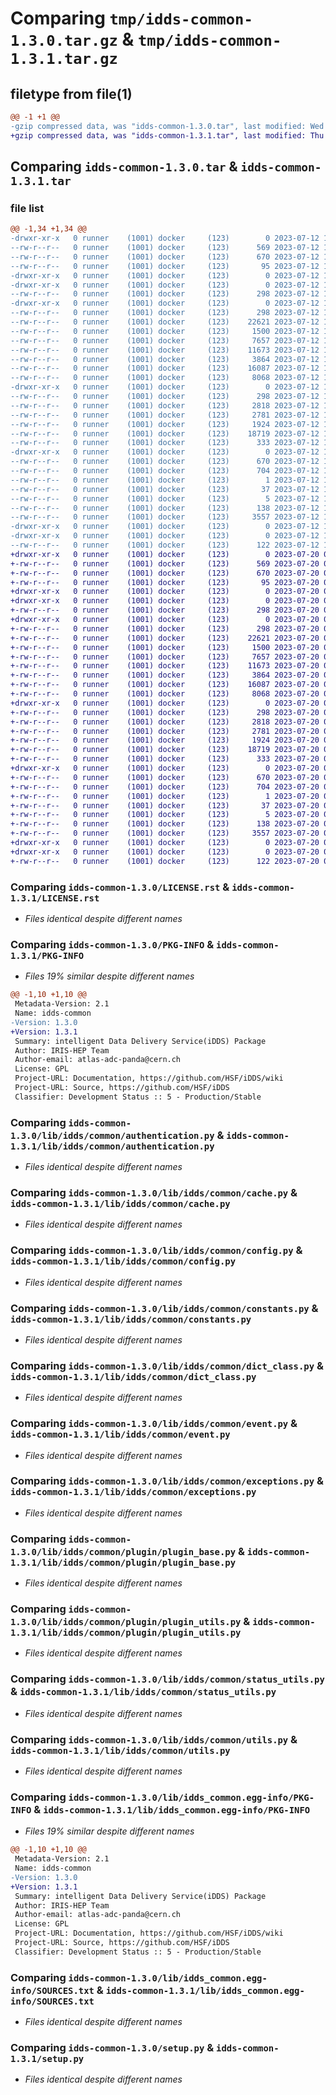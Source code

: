 # Comparing `tmp/idds-common-1.3.0.tar.gz` & `tmp/idds-common-1.3.1.tar.gz`

## filetype from file(1)

```diff
@@ -1 +1 @@
-gzip compressed data, was "idds-common-1.3.0.tar", last modified: Wed Jul 12 16:01:35 2023, max compression
+gzip compressed data, was "idds-common-1.3.1.tar", last modified: Thu Jul 20 07:28:45 2023, max compression
```

## Comparing `idds-common-1.3.0.tar` & `idds-common-1.3.1.tar`

### file list

```diff
@@ -1,34 +1,34 @@
-drwxr-xr-x   0 runner    (1001) docker     (123)        0 2023-07-12 16:01:35.765921 idds-common-1.3.0/
--rw-r--r--   0 runner    (1001) docker     (123)      569 2023-07-12 16:01:25.000000 idds-common-1.3.0/LICENSE.rst
--rw-r--r--   0 runner    (1001) docker     (123)      670 2023-07-12 16:01:35.765921 idds-common-1.3.0/PKG-INFO
--rw-r--r--   0 runner    (1001) docker     (123)       95 2023-07-12 16:01:25.000000 idds-common-1.3.0/README.md
-drwxr-xr-x   0 runner    (1001) docker     (123)        0 2023-07-12 16:01:35.761921 idds-common-1.3.0/lib/
-drwxr-xr-x   0 runner    (1001) docker     (123)        0 2023-07-12 16:01:35.765921 idds-common-1.3.0/lib/idds/
--rw-r--r--   0 runner    (1001) docker     (123)      298 2023-07-12 16:01:25.000000 idds-common-1.3.0/lib/idds/__init__.py
-drwxr-xr-x   0 runner    (1001) docker     (123)        0 2023-07-12 16:01:35.765921 idds-common-1.3.0/lib/idds/common/
--rw-r--r--   0 runner    (1001) docker     (123)      298 2023-07-12 16:01:25.000000 idds-common-1.3.0/lib/idds/common/__init__.py
--rw-r--r--   0 runner    (1001) docker     (123)    22621 2023-07-12 16:01:25.000000 idds-common-1.3.0/lib/idds/common/authentication.py
--rw-r--r--   0 runner    (1001) docker     (123)     1500 2023-07-12 16:01:25.000000 idds-common-1.3.0/lib/idds/common/cache.py
--rw-r--r--   0 runner    (1001) docker     (123)     7657 2023-07-12 16:01:25.000000 idds-common-1.3.0/lib/idds/common/config.py
--rw-r--r--   0 runner    (1001) docker     (123)    11673 2023-07-12 16:01:25.000000 idds-common-1.3.0/lib/idds/common/constants.py
--rw-r--r--   0 runner    (1001) docker     (123)     3864 2023-07-12 16:01:25.000000 idds-common-1.3.0/lib/idds/common/dict_class.py
--rw-r--r--   0 runner    (1001) docker     (123)    16087 2023-07-12 16:01:25.000000 idds-common-1.3.0/lib/idds/common/event.py
--rw-r--r--   0 runner    (1001) docker     (123)     8068 2023-07-12 16:01:25.000000 idds-common-1.3.0/lib/idds/common/exceptions.py
-drwxr-xr-x   0 runner    (1001) docker     (123)        0 2023-07-12 16:01:35.765921 idds-common-1.3.0/lib/idds/common/plugin/
--rw-r--r--   0 runner    (1001) docker     (123)      298 2023-07-12 16:01:25.000000 idds-common-1.3.0/lib/idds/common/plugin/__init__.py
--rw-r--r--   0 runner    (1001) docker     (123)     2818 2023-07-12 16:01:25.000000 idds-common-1.3.0/lib/idds/common/plugin/plugin_base.py
--rw-r--r--   0 runner    (1001) docker     (123)     2781 2023-07-12 16:01:25.000000 idds-common-1.3.0/lib/idds/common/plugin/plugin_utils.py
--rw-r--r--   0 runner    (1001) docker     (123)     1924 2023-07-12 16:01:25.000000 idds-common-1.3.0/lib/idds/common/status_utils.py
--rw-r--r--   0 runner    (1001) docker     (123)    18719 2023-07-12 16:01:25.000000 idds-common-1.3.0/lib/idds/common/utils.py
--rw-r--r--   0 runner    (1001) docker     (123)      333 2023-07-12 16:01:34.000000 idds-common-1.3.0/lib/idds/common/version.py
-drwxr-xr-x   0 runner    (1001) docker     (123)        0 2023-07-12 16:01:35.765921 idds-common-1.3.0/lib/idds_common.egg-info/
--rw-r--r--   0 runner    (1001) docker     (123)      670 2023-07-12 16:01:35.000000 idds-common-1.3.0/lib/idds_common.egg-info/PKG-INFO
--rw-r--r--   0 runner    (1001) docker     (123)      704 2023-07-12 16:01:35.000000 idds-common-1.3.0/lib/idds_common.egg-info/SOURCES.txt
--rw-r--r--   0 runner    (1001) docker     (123)        1 2023-07-12 16:01:35.000000 idds-common-1.3.0/lib/idds_common.egg-info/dependency_links.txt
--rw-r--r--   0 runner    (1001) docker     (123)       37 2023-07-12 16:01:35.000000 idds-common-1.3.0/lib/idds_common.egg-info/requires.txt
--rw-r--r--   0 runner    (1001) docker     (123)        5 2023-07-12 16:01:35.000000 idds-common-1.3.0/lib/idds_common.egg-info/top_level.txt
--rw-r--r--   0 runner    (1001) docker     (123)      138 2023-07-12 16:01:35.765921 idds-common-1.3.0/setup.cfg
--rw-r--r--   0 runner    (1001) docker     (123)     3557 2023-07-12 16:01:25.000000 idds-common-1.3.0/setup.py
-drwxr-xr-x   0 runner    (1001) docker     (123)        0 2023-07-12 16:01:35.761921 idds-common-1.3.0/tools/
-drwxr-xr-x   0 runner    (1001) docker     (123)        0 2023-07-12 16:01:35.765921 idds-common-1.3.0/tools/env/
--rw-r--r--   0 runner    (1001) docker     (123)      122 2023-07-12 16:01:34.000000 idds-common-1.3.0/tools/env/environment.yml
+drwxr-xr-x   0 runner    (1001) docker     (123)        0 2023-07-20 07:28:45.326045 idds-common-1.3.1/
+-rw-r--r--   0 runner    (1001) docker     (123)      569 2023-07-20 07:28:35.000000 idds-common-1.3.1/LICENSE.rst
+-rw-r--r--   0 runner    (1001) docker     (123)      670 2023-07-20 07:28:45.326045 idds-common-1.3.1/PKG-INFO
+-rw-r--r--   0 runner    (1001) docker     (123)       95 2023-07-20 07:28:35.000000 idds-common-1.3.1/README.md
+drwxr-xr-x   0 runner    (1001) docker     (123)        0 2023-07-20 07:28:45.322045 idds-common-1.3.1/lib/
+drwxr-xr-x   0 runner    (1001) docker     (123)        0 2023-07-20 07:28:45.322045 idds-common-1.3.1/lib/idds/
+-rw-r--r--   0 runner    (1001) docker     (123)      298 2023-07-20 07:28:35.000000 idds-common-1.3.1/lib/idds/__init__.py
+drwxr-xr-x   0 runner    (1001) docker     (123)        0 2023-07-20 07:28:45.326045 idds-common-1.3.1/lib/idds/common/
+-rw-r--r--   0 runner    (1001) docker     (123)      298 2023-07-20 07:28:35.000000 idds-common-1.3.1/lib/idds/common/__init__.py
+-rw-r--r--   0 runner    (1001) docker     (123)    22621 2023-07-20 07:28:35.000000 idds-common-1.3.1/lib/idds/common/authentication.py
+-rw-r--r--   0 runner    (1001) docker     (123)     1500 2023-07-20 07:28:35.000000 idds-common-1.3.1/lib/idds/common/cache.py
+-rw-r--r--   0 runner    (1001) docker     (123)     7657 2023-07-20 07:28:35.000000 idds-common-1.3.1/lib/idds/common/config.py
+-rw-r--r--   0 runner    (1001) docker     (123)    11673 2023-07-20 07:28:35.000000 idds-common-1.3.1/lib/idds/common/constants.py
+-rw-r--r--   0 runner    (1001) docker     (123)     3864 2023-07-20 07:28:35.000000 idds-common-1.3.1/lib/idds/common/dict_class.py
+-rw-r--r--   0 runner    (1001) docker     (123)    16087 2023-07-20 07:28:35.000000 idds-common-1.3.1/lib/idds/common/event.py
+-rw-r--r--   0 runner    (1001) docker     (123)     8068 2023-07-20 07:28:35.000000 idds-common-1.3.1/lib/idds/common/exceptions.py
+drwxr-xr-x   0 runner    (1001) docker     (123)        0 2023-07-20 07:28:45.326045 idds-common-1.3.1/lib/idds/common/plugin/
+-rw-r--r--   0 runner    (1001) docker     (123)      298 2023-07-20 07:28:35.000000 idds-common-1.3.1/lib/idds/common/plugin/__init__.py
+-rw-r--r--   0 runner    (1001) docker     (123)     2818 2023-07-20 07:28:35.000000 idds-common-1.3.1/lib/idds/common/plugin/plugin_base.py
+-rw-r--r--   0 runner    (1001) docker     (123)     2781 2023-07-20 07:28:35.000000 idds-common-1.3.1/lib/idds/common/plugin/plugin_utils.py
+-rw-r--r--   0 runner    (1001) docker     (123)     1924 2023-07-20 07:28:35.000000 idds-common-1.3.1/lib/idds/common/status_utils.py
+-rw-r--r--   0 runner    (1001) docker     (123)    18719 2023-07-20 07:28:35.000000 idds-common-1.3.1/lib/idds/common/utils.py
+-rw-r--r--   0 runner    (1001) docker     (123)      333 2023-07-20 07:28:43.000000 idds-common-1.3.1/lib/idds/common/version.py
+drwxr-xr-x   0 runner    (1001) docker     (123)        0 2023-07-20 07:28:45.326045 idds-common-1.3.1/lib/idds_common.egg-info/
+-rw-r--r--   0 runner    (1001) docker     (123)      670 2023-07-20 07:28:45.000000 idds-common-1.3.1/lib/idds_common.egg-info/PKG-INFO
+-rw-r--r--   0 runner    (1001) docker     (123)      704 2023-07-20 07:28:45.000000 idds-common-1.3.1/lib/idds_common.egg-info/SOURCES.txt
+-rw-r--r--   0 runner    (1001) docker     (123)        1 2023-07-20 07:28:45.000000 idds-common-1.3.1/lib/idds_common.egg-info/dependency_links.txt
+-rw-r--r--   0 runner    (1001) docker     (123)       37 2023-07-20 07:28:45.000000 idds-common-1.3.1/lib/idds_common.egg-info/requires.txt
+-rw-r--r--   0 runner    (1001) docker     (123)        5 2023-07-20 07:28:45.000000 idds-common-1.3.1/lib/idds_common.egg-info/top_level.txt
+-rw-r--r--   0 runner    (1001) docker     (123)      138 2023-07-20 07:28:45.326045 idds-common-1.3.1/setup.cfg
+-rw-r--r--   0 runner    (1001) docker     (123)     3557 2023-07-20 07:28:35.000000 idds-common-1.3.1/setup.py
+drwxr-xr-x   0 runner    (1001) docker     (123)        0 2023-07-20 07:28:45.322045 idds-common-1.3.1/tools/
+drwxr-xr-x   0 runner    (1001) docker     (123)        0 2023-07-20 07:28:45.326045 idds-common-1.3.1/tools/env/
+-rw-r--r--   0 runner    (1001) docker     (123)      122 2023-07-20 07:28:43.000000 idds-common-1.3.1/tools/env/environment.yml
```

### Comparing `idds-common-1.3.0/LICENSE.rst` & `idds-common-1.3.1/LICENSE.rst`

 * *Files identical despite different names*

### Comparing `idds-common-1.3.0/PKG-INFO` & `idds-common-1.3.1/PKG-INFO`

 * *Files 19% similar despite different names*

```diff
@@ -1,10 +1,10 @@
 Metadata-Version: 2.1
 Name: idds-common
-Version: 1.3.0
+Version: 1.3.1
 Summary: intelligent Data Delivery Service(iDDS) Package
 Author: IRIS-HEP Team
 Author-email: atlas-adc-panda@cern.ch
 License: GPL
 Project-URL: Documentation, https://github.com/HSF/iDDS/wiki
 Project-URL: Source, https://github.com/HSF/iDDS
 Classifier: Development Status :: 5 - Production/Stable
```

### Comparing `idds-common-1.3.0/lib/idds/common/authentication.py` & `idds-common-1.3.1/lib/idds/common/authentication.py`

 * *Files identical despite different names*

### Comparing `idds-common-1.3.0/lib/idds/common/cache.py` & `idds-common-1.3.1/lib/idds/common/cache.py`

 * *Files identical despite different names*

### Comparing `idds-common-1.3.0/lib/idds/common/config.py` & `idds-common-1.3.1/lib/idds/common/config.py`

 * *Files identical despite different names*

### Comparing `idds-common-1.3.0/lib/idds/common/constants.py` & `idds-common-1.3.1/lib/idds/common/constants.py`

 * *Files identical despite different names*

### Comparing `idds-common-1.3.0/lib/idds/common/dict_class.py` & `idds-common-1.3.1/lib/idds/common/dict_class.py`

 * *Files identical despite different names*

### Comparing `idds-common-1.3.0/lib/idds/common/event.py` & `idds-common-1.3.1/lib/idds/common/event.py`

 * *Files identical despite different names*

### Comparing `idds-common-1.3.0/lib/idds/common/exceptions.py` & `idds-common-1.3.1/lib/idds/common/exceptions.py`

 * *Files identical despite different names*

### Comparing `idds-common-1.3.0/lib/idds/common/plugin/plugin_base.py` & `idds-common-1.3.1/lib/idds/common/plugin/plugin_base.py`

 * *Files identical despite different names*

### Comparing `idds-common-1.3.0/lib/idds/common/plugin/plugin_utils.py` & `idds-common-1.3.1/lib/idds/common/plugin/plugin_utils.py`

 * *Files identical despite different names*

### Comparing `idds-common-1.3.0/lib/idds/common/status_utils.py` & `idds-common-1.3.1/lib/idds/common/status_utils.py`

 * *Files identical despite different names*

### Comparing `idds-common-1.3.0/lib/idds/common/utils.py` & `idds-common-1.3.1/lib/idds/common/utils.py`

 * *Files identical despite different names*

### Comparing `idds-common-1.3.0/lib/idds_common.egg-info/PKG-INFO` & `idds-common-1.3.1/lib/idds_common.egg-info/PKG-INFO`

 * *Files 19% similar despite different names*

```diff
@@ -1,10 +1,10 @@
 Metadata-Version: 2.1
 Name: idds-common
-Version: 1.3.0
+Version: 1.3.1
 Summary: intelligent Data Delivery Service(iDDS) Package
 Author: IRIS-HEP Team
 Author-email: atlas-adc-panda@cern.ch
 License: GPL
 Project-URL: Documentation, https://github.com/HSF/iDDS/wiki
 Project-URL: Source, https://github.com/HSF/iDDS
 Classifier: Development Status :: 5 - Production/Stable
```

### Comparing `idds-common-1.3.0/lib/idds_common.egg-info/SOURCES.txt` & `idds-common-1.3.1/lib/idds_common.egg-info/SOURCES.txt`

 * *Files identical despite different names*

### Comparing `idds-common-1.3.0/setup.py` & `idds-common-1.3.1/setup.py`

 * *Files identical despite different names*

